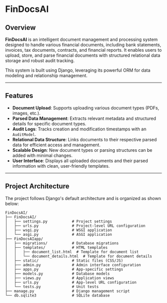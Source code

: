 # FinDocsAI

## Overview

**FinDocsAI** is an intelligent document management and processing system designed to handle various financial documents, including bank statements, invoices, tax documents, contracts, and financial reports. It enables users to upload, store, and parse financial documents with structured relational data storage and robust audit tracking.

This system is built using Django, leveraging its powerful ORM for data modeling and relationship management.

---

## Features

- **Document Upload**: Supports uploading various document types (PDFs, images, etc.).
- **Parsed Data Management**: Extracts relevant metadata and structured details for specific document types.
- **Audit Logs**: Tracks creation and modification timestamps with an `AuditModel`.
- **Relational Data Structure**: Links documents to their respective parsed data for efficient access and management.
- **Scalable Design**: New document types or parsing structures can be added with minimal changes.
- **User Interface**: Displays all uploaded documents and their parsed information with clean, user-friendly templates.

---

## Project Architecture

The project follows Django's default architecture and is organized as shown below:

```plaintext
FinDocsAI/
├── FinDocsAI/
│   ├── settings.py           # Project settings
│   ├── urls.py               # Project-level URL configuration
│   ├── wsgi.py               # WSGI application
│   └── asgi.py               # ASGI application
├── FinDocsAIapp/
│   ├── migrations/           # Database migrations
│   ├── templates/            # HTML templates
│   │   ├── document_list.html  # Template for document list
│   │   └── document_details.html  # Template for document details
│   ├── static/               # Static files (CSS/JS)
│   ├── admin.py              # Admin interface configuration
│   ├── apps.py               # App-specific settings
│   ├── models.py             # Database models
│   ├── views.py              # Application views
│   ├── urls.py               # App-level URL configuration
│   └── tests.py              # Unit tests
├── manage.py                 # Django management script
└── db.sqlite3                # SQLite database
